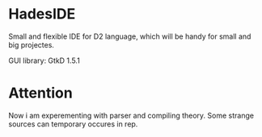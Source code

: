 HadesIDE
========

Small and flexible IDE for D2 language, which will be handy for small and big projectes.

GUI library: GtkD 1.5.1

Attention
=========

Now i am experementing with parser and compiling theory. Some strange sources can temporary occures in rep.